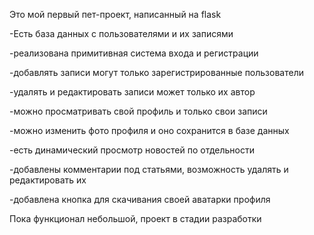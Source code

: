 Это мой первый пет-проект, написанный на flask

-Есть база данных с пользователями и их записями





-реализована примитивная система входа и регистрации




-добавлять записи могут только зарегистрированные пользователи



-удалять и редактировать записи может только их автор



-можно просматривать свой профиль и только свои записи



-можно изменить фото профиля и оно сохранится в базе данных




-есть динамический просмотр новостей по отдельности



-добавлены комментарии под статьями, возможность удалять и редактировать их



-добавлена кнопка для скачивания своей аватарки профиля


Пока функционал небольшой, проект в стадии разработки
